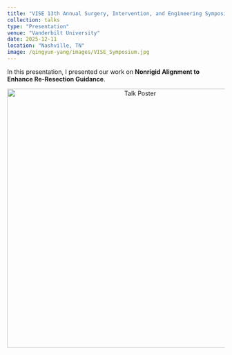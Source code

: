 ```yaml
---
title: "VISE 13th Annual Surgery, Intervention, and Engineering Symposium"
collection: talks
type: "Presentation"
venue: "Vanderbilt University"
date: 2025-12-11
location: "Nashville, TN"
image: /qingyun-yang/images/VISE_Symposium.jpg
---
```


In this presentation, I presented our work on **Nonrigid Alignment to Enhance Re-Resection Guidance**.

<p align="center">
  <img src="/qingyun-yang/images/VISE_Symposium.jpg" alt="Talk Poster" width="600">
</p>

